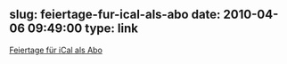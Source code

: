 slug: feiertage-fur-ical-als-abo
date: 2010-04-06 09:49:00
type: link
---

[Feiertage für iCal als Abo](http://www.google.com/calendar/ical/de.german%23holiday%40group.v.calendar.google.com/public/basic.ics)
